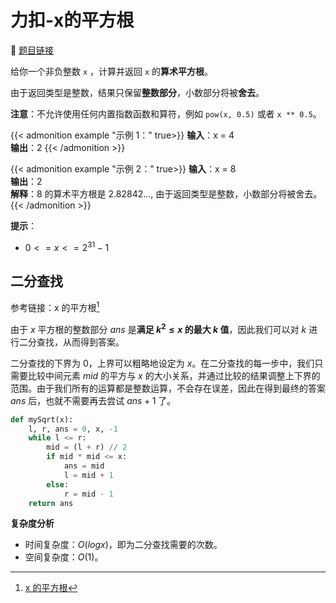# 力扣-x的平方根 

    
:link: [题目链接](https://leetcode.cn/problems/sqrtx)

给你一个非负整数 `x` ，计算并返回 `x` 的**算术平方根**。

由于返回类型是整数，结果只保留**整数部分**，小数部分将被**舍去**。

**注意**：不允许使用任何内置指数函数和算符，例如 `pow(x, 0.5)` 或者 `x ** 0.5`。

{{< admonition example "示例 1：" true>}}
**输入**：x = 4<br>
**输出**：2
{{< /admonition >}}

{{< admonition example "示例 2：" true>}}
**输入**：x = 8<br>
**输出**：2<br>
**解释**：8 的算术平方根是 2.82842..., 由于返回类型是整数，小数部分将被舍去。
{{< /admonition >}}

**提示**：

- $0 <= x <= 2^{31} - 1$

## 二分查找

参考链接：x 的平方根[^1]

由于 $x$ 平方根的整数部分 $ans$ 是**满足 $k^2 \leq x$ 的最大 $k$ 值**，因此我们可以对 $k$ 进行二分查找，从而得到答案。

二分查找的下界为 $0$，上界可以粗略地设定为 $x$。在二分查找的每一步中，我们只需要比较中间元素 $mid$ 的平方与 $x$ 的大小关系，并通过比较的结果调整上下界的范围。由于我们所有的运算都是整数运算，不会存在误差，因此在得到最终的答案 $ans$ 后，也就不需要再去尝试 $ans + 1$ 了。

```python
def mySqrt(x):
    l, r, ans = 0, x, -1
    while l <= r:
        mid = (l + r) // 2
        if mid * mid <= x:
            ans = mid 
            l = mid + 1
        else:
            r = mid - 1
    return ans
```

**复杂度分析**

- 时间复杂度：$O(log⁡x)$，即为二分查找需要的次数。
- 空间复杂度：$O(1)$。

[^1]: [x 的平方根](https://leetcode.cn/problems/sqrtx/solutions/238553/x-de-ping-fang-gen-by-leetcode-solution/?languageTags=python%2Cpython3)













